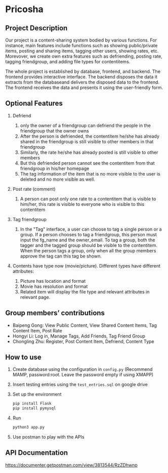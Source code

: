 # Pricosha

## Project Description

Our project is a content-sharing system bodied by various functions. For instance, main features include functions such as showing public/private items, posting and sharing items, tagging other users, showing rates, etc. Morevover, we create own extra features such as defriending, posting rate, tagging friendgroup, and adding file types for contentitems. 

The whole project is established by database, frontend, and backend. The frontend provides interactive interface. The backend disposes the data it extracts from the databaseand delivers the disposed data to the frontend. The frontend receives the data and presents it using the user-friendly form.

## Optional Features

1. Defriend
   1. only the owner of a friendgroup can defriend the people in the friendgroup that the owner owns
   2. After the person is defriended, the contentitem he/she has already shared in the friendgroup is still visible to other members in that friendgroup
   3. Similarly, the rate he/she has already posted is still visible to other members
   4. But this defriended person cannot see the contentitem from that friendgroup in his/her homepage
   5. The tag information of the item that is no more visible to the user is deleted and no more visible as well.

2. Post rate (comment)
   1. A person can post only one rate to a contentitem that is visible to him/her, this rate is visible to everyone who is visible to this contentitem

3. Tag friendgroup

    1. In the "Tag" interface, a user can choose to tag a single person or a group. If a person chooses to tag a friendgroup, this person must input the fg_name and the owner_email. To tag a group, both the tagger and the tagged group should be visible to the contentitem. When the person tags a group, only when all the group members approve the tag can this tag be shown.


4. Contents have type now (movie/picture). Different types have different attributes:
    1. Picture has location and format
    2. Movie has resolution and format
    3. Related item will display the file type and relevant attributes in relevant page.

## Group members’ contributions
* Baipeng Gong: View Public Content, View Shared Content Items, Tag Content Item, Post Rate
* Hongyi Li: Log in, Manage Tags, Add Friends, Tag Friend Group
* Chongling Zhu: Register, Post Content Item, Defriend, Content Type

## How to use

1. Create database using the configuration in `config.py` (Recommend MAMP, password:root. Leave the password empty if using XMAPP)

2. Insert testing entries using the `test_entries.sql` on google drive

3. Set up the environment

   ```bash
   pip install Flask
   pip install pymysql
   ```

4. Run

   ```bash
   python3 app.py
   ```

5. Use postman to play with the APIs


## API Documentation
https://documenter.getpostman.com/view/3813544/RzZDhwnp
